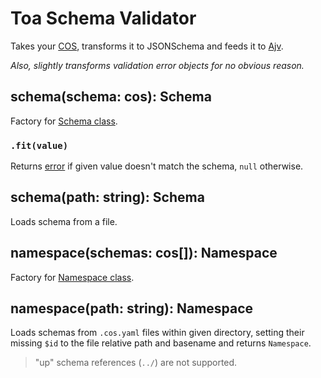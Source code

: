 # Toa Schema Validator

Takes your [COS](/libraries/concise), transforms it to JSONSchema and feeds it
to [Ajv](https://ajv.js.org).

*Also, slightly transforms validation error objects for no obvious reason.*

## schema(schema: cos): Schema

Factory for [Schema class](./types/schema.d.ts).

### `.fit(value)`

Returns [error](./types/schema.d.ts) if given value doesn't match the schema, `null` otherwise.

## schema(path: string): Schema

Loads schema from a file.

## namespace(schemas: cos[]): Namespace

Factory for [Namespace class](./types/namespace.d.ts).

## namespace(path: string): Namespace

Loads schemas from `.cos.yaml` files within given directory, setting their missing `$id` to the file
relative path and basename and returns `Namespace`.

> "up" schema references (`../`) are not supported.
